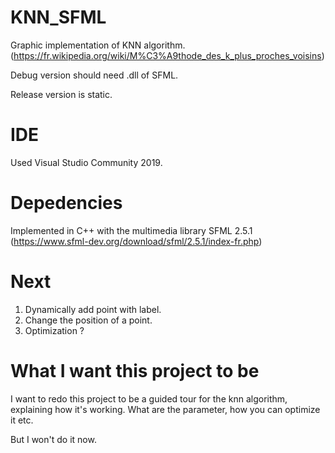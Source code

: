 # KNN_SFML
Graphic implementation of KNN algorithm. (https://fr.wikipedia.org/wiki/M%C3%A9thode_des_k_plus_proches_voisins)

Debug version should need .dll of SFML.

Release version is static.

# IDE
Used Visual Studio Community 2019.

# Depedencies
Implemented in C++ with the multimedia library SFML 2.5.1 (https://www.sfml-dev.org/download/sfml/2.5.1/index-fr.php)

# Next
1. Dynamically add point with label.
2. Change the position of a point.
3. Optimization ?

# What I want this project to be
I want to redo this project to be a guided tour for the knn algorithm, explaining how it's working. What are the parameter, how you can optimize it etc.

But I won't do it now.
